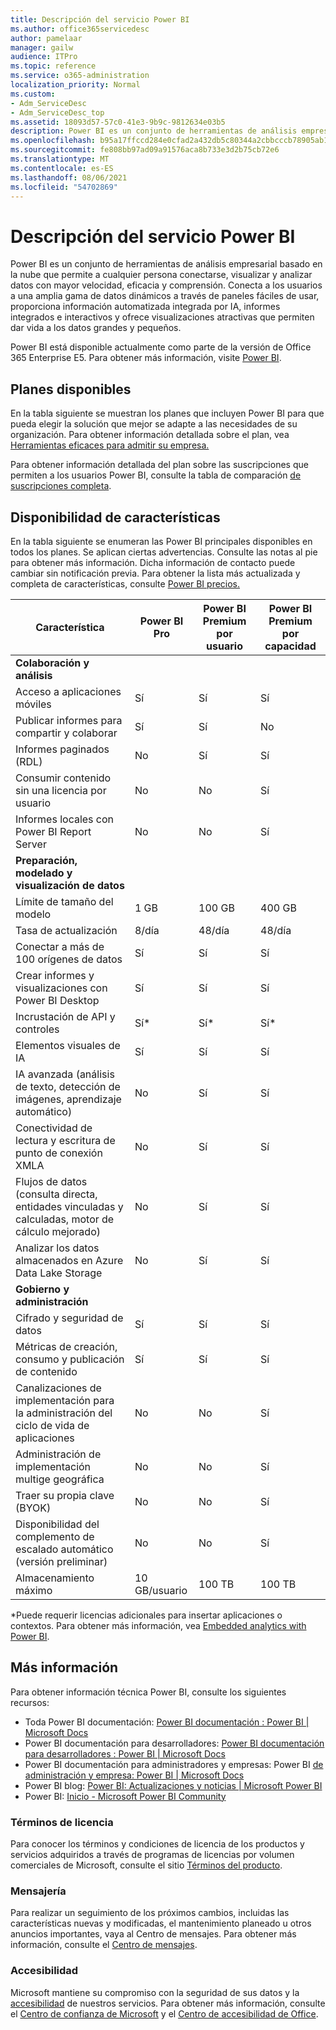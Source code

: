 ```yaml
---
title: Descripción del servicio Power BI
ms.author: office365servicedesc
author: pamelaar
manager: gailw
audience: ITPro
ms.topic: reference
ms.service: o365-administration
localization_priority: Normal
ms.custom:
- Adm_ServiceDesc
- Adm_ServiceDesc_top
ms.assetid: 18093d57-57c0-41e3-9b9c-9812634e03b5
description: Power BI es un conjunto de herramientas de análisis empresarial basado en la nube que permite a cualquier persona conectarse, visualizar y analizar datos con mayor velocidad, eficacia y comprensión. Se conecta a los usuarios a una amplia gama de datos activos a través de paneles de fácil de usar, proporciona informes interactivos y visualizaciones atractivas que aportan los datos para la vida de entrega.
ms.openlocfilehash: b95a17ffccd284e0cfad2a432db5c80344a2cbbcccb78905ab18baa3d3059a9f
ms.sourcegitcommit: fe808bb97ad09a91576aca8b733e3d2b75cb72e6
ms.translationtype: MT
ms.contentlocale: es-ES
ms.lasthandoff: 08/06/2021
ms.locfileid: "54702869"
---
```

# <a name="power-bi-service-description"></a>Descripción del servicio Power BI

Power BI es un conjunto de herramientas de análisis empresarial basado en la nube que permite a cualquier persona conectarse, visualizar y analizar datos con mayor velocidad, eficacia y comprensión. Conecta a los usuarios a una amplia gama de datos dinámicos a través de paneles fáciles de usar, proporciona información automatizada integrada por IA, informes integrados e interactivos y ofrece visualizaciones atractivas que permiten dar vida a los datos grandes y pequeños.

Power BI está disponible actualmente como parte de la versión de Office 365 Enterprise E5. Para obtener más información, visite [Power BI](https://powerbi.microsoft.com).

## <a name="available-plans"></a>Planes disponibles

En la tabla siguiente se muestran los planes que incluyen Power BI para que pueda elegir la solución que mejor se adapte a las necesidades de su organización. Para obtener información detallada sobre el plan, vea [Herramientas eficaces para admitir su empresa.](https://www.microsoft.com/microsoft-365/enterprise/compare-office-365-plans)

Para obtener información detallada del plan sobre las suscripciones que permiten a los usuarios Power BI, consulte la tabla de comparación [de suscripciones completa](https://www.microsoft.com/microsoft-365/compare-microsoft-365-enterprise-plans).

## <a name="feature-availability"></a>Disponibilidad de características

En la tabla siguiente se enumeran las Power BI principales disponibles en todos los planes. Se aplican ciertas advertencias. Consulte las notas al pie para obtener más información. Dicha información de contacto puede cambiar sin notificación previa. Para obtener la lista más actualizada y completa de características, consulte [Power BI precios.](https://powerbi.microsoft.com/pricing/)

| Característica | Power BI Pro | Power BI Premium por usuario | Power BI Premium por capacidad |
|---------|--------------|---------------------------|-------------------------------|
| **Colaboración y análisis** | | | |
| Acceso a aplicaciones móviles | Sí | Sí | Sí |
| Publicar informes para compartir y colaborar | Sí | Sí | No |
| Informes paginados (RDL) | No | Sí | Sí |
| Consumir contenido sin una licencia por usuario | No | No | Sí |
| Informes locales con Power BI Report Server | No | No | Sí |
| **Preparación, modelado y visualización de datos** | | | |
| Límite de tamaño del modelo | 1 GB | 100 GB | 400 GB |
| Tasa de actualización | 8/día | 48/día | 48/día |
| Conectar a más de 100 orígenes de datos | Sí | Sí | Sí |
| Crear informes y visualizaciones con Power BI Desktop | Sí | Sí | Sí |
| Incrustación de API y controles | Sí* | Sí* | Sí* |
| Elementos visuales de IA | Sí | Sí | Sí |
| IA avanzada (análisis de texto, detección de imágenes, aprendizaje automático) | No | Sí | Sí |
| Conectividad de lectura y escritura de punto de conexión XMLA | No | Sí | Sí |
| Flujos de datos (consulta directa, entidades vinculadas y calculadas, motor de cálculo mejorado) | No | Sí | Sí |
| Analizar los datos almacenados en Azure Data Lake Storage | No | Sí | Sí |
| **Gobierno y administración** | | | |
| Cifrado y seguridad de datos | Sí | Sí | Sí |
| Métricas de creación, consumo y publicación de contenido | Sí | Sí | Sí |
| Canalizaciones de implementación para la administración del ciclo de vida de aplicaciones | No | No | Sí |
| Administración de implementación multige geográfica | No | No | Sí |
| Traer su propia clave (BYOK) | No | No | Sí |
| Disponibilidad del complemento de escalado automático (versión preliminar) | No | No | Sí |
| Almacenamiento máximo | 10 GB/usuario | 100 TB | 100 TB |

*Puede requerir licencias adicionales para insertar aplicaciones o contextos. Para obtener más información, vea [Embedded analytics with Power BI](/power-bi/developer/embedded/embedding).

## <a name="learn-more"></a>Más información

Para obtener información técnica Power BI, consulte los siguientes recursos:

- Toda Power BI documentación: [Power BI documentación : Power BI | Microsoft Docs](/power-bi/)
- Power BI documentación para desarrolladores: [Power BI documentación para desarrolladores : Power BI | Microsoft Docs](/power-bi/developer/)
- Power BI documentación para administradores y empresas: Power BI [de administración y empresa: Power BI | Microsoft Docs](/power-bi/admin/)
- Power BI blog: [Power BI: Actualizaciones y noticias | Microsoft Power BI](https://powerbi.microsoft.com/blog/)
- Power BI: [Inicio - Microsoft Power BI Community](https://community.powerbi.com/)

### <a name="licensing-terms"></a>Términos de licencia

Para conocer los términos y condiciones de licencia de los productos y servicios adquiridos a través de programas de licencias por volumen comerciales de Microsoft, consulte el sitio [Términos del producto](https://www.microsoft.com/licensing/terms/). 

### <a name="messaging"></a>Mensajería 

Para realizar un seguimiento de los próximos cambios, incluidas las características nuevas y modificadas, el mantenimiento planeado u otros anuncios importantes, vaya al Centro de mensajes. Para obtener más información, consulte el [Centro de mensajes](/microsoft-365/admin/manage/message-center).

### <a name="accessibility"></a>Accesibilidad

Microsoft mantiene su compromiso con la seguridad de sus datos y la [accesibilidad](https://www.microsoft.com/trust-center/compliance/accessibility) de nuestros servicios. Para obtener más información, consulte el [Centro de confianza de Microsoft](https://www.microsoft.com/trust-center) y el [Centro de accesibilidad de Office](https://support.microsoft.com/office/office-accessibility-center-resources-for-people-with-disabilities-ecab0fcf-d143-4fe8-a2ff-6cd596bddc6d).
